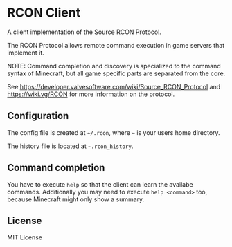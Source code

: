 # RCON Client

A client implementation of the Source RCON Protocol.

The RCON Protocol allows remote command execution in game servers that implement it.

NOTE: Command completion and discovery is specialized to the command syntax of Minecraft, but all game specific parts are separated from the core.

See https://developer.valvesoftware.com/wiki/Source_RCON_Protocol
and https://wiki.vg/RCON for more information on the protocol.

## Configuration

The config file is created at `~/.rcon`, where `~` is your users home directory.

The history file is located at `~.rcon_history`.

## Command completion

You have to execute `help` so that the client can learn the availabe commands.
Additionally you may need to execute `help <command>` too, because Minecraft might only show a summary.

## License

MIT License
